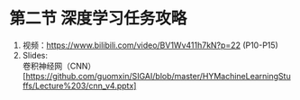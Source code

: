 # 第二节 深度学习任务攻略
1. 视频：https://www.bilibili.com/video/BV1Wv411h7kN?p=22 (P10-P15)
2. Slides: \
    卷积神经网（CNN）[https://github.com/guomxin/SIGAI/blob/master/HYMachineLearningStuffs/Lecture%203/cnn_v4.pptx]

